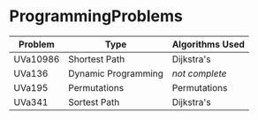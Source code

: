 # ProgrammingProblems


| Problem  | Type | Algorithms Used |
| ------------- | ------------- | ------------- |
| UVa10986  | Shortest Path  | Dijkstra's |
| UVa136 | Dynamic Programming | *not complete* |
| UVa195 | Permutations | Permutations |
| UVa341 | Sortest Path | Dijkstra's |
